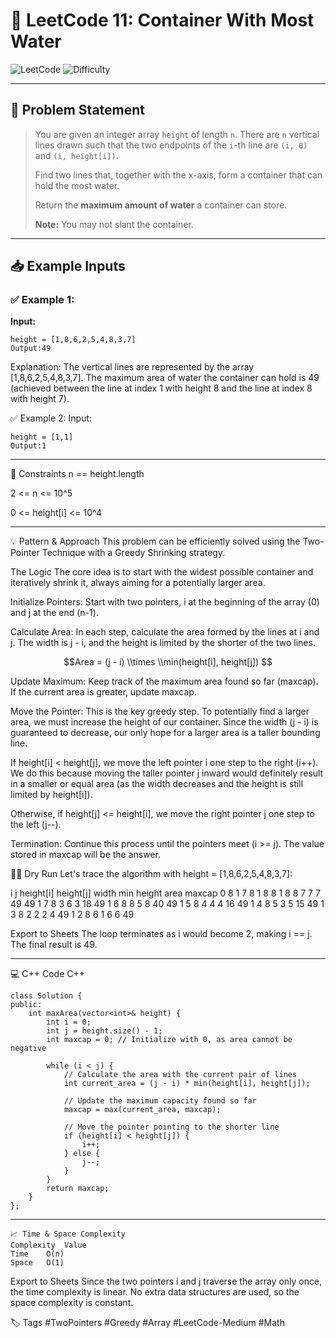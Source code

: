 # 🏺 LeetCode 11: Container With Most Water

![LeetCode](https://img.shields.io/badge/LeetCode-11-blue?style=for-the-badge&logo=leetcode)
![Difficulty](https://img.shields.io/badge/Difficulty-Medium-yellow?style=for-the-badge)

---

## 📘 Problem Statement

> You are given an integer array `height` of length `n`. There are `n` vertical lines drawn such that the two endpoints of the `i`-th line are `(i, 0)` and `(i, height[i])`.
>
> Find two lines that, together with the x-axis, form a container that can hold the most water.
>
> Return the **maximum amount of water** a container can store.
>
> **Note:** You may not slant the container.



---

## 📥 Example Inputs

### ✅ Example 1:

**Input:**
```
height = [1,8,6,2,5,4,8,3,7]
Output:49
```
Explanation: The vertical lines are represented by the array [1,8,6,2,5,4,8,3,7]. The maximum area of water the container can hold is 49 (achieved between the line at index 1 with height 8 and the line at index 8 with height 7).

✅ Example 2:
Input:

```
height = [1,1]
Output:1
```
---
📌 Constraints
n == height.length

2 <= n <= 10^5

0 <= height[i] <= 10^4

---

💡 Pattern & Approach
This problem can be efficiently solved using the Two-Pointer Technique with a Greedy Shrinking strategy.

The Logic
The core idea is to start with the widest possible container and iteratively shrink it, always aiming for a potentially larger area.

Initialize Pointers: Start with two pointers, i at the beginning of the array (0) and j at the end (n-1).

Calculate Area: In each step, calculate the area formed by the lines at i and j. The width is j - i, and the height is limited by the shorter of the two lines.

$$$$$$Area = (j - i) \\times \\min(height[i], height[j]) $$
$$$$

Update Maximum: Keep track of the maximum area found so far (maxcap). If the current area is greater, update maxcap.

Move the Pointer: This is the key greedy step. To potentially find a larger area, we must increase the height of our container. Since the width (j - i) is guaranteed to decrease, our only hope for a larger area is a taller bounding line.

If height[i] < height[j], we move the left pointer i one step to the right (i++). We do this because moving the taller pointer j inward would definitely result in a smaller or equal area (as the width decreases and the height is still limited by height[i]).

Otherwise, if height[j] <= height[i], we move the right pointer j one step to the left (j--).

Termination: Continue this process until the pointers meet (i >= j). The value stored in maxcap will be the answer.

🏃‍♂️ Dry Run
Let's trace the algorithm with height = [1,8,6,2,5,4,8,3,7]:

i	j	height[i]	height[j]	width	min height	area	maxcap
0	8	1	7	8	1	8	8
1	8	8	7	7	7	49	49
1	7	8	3	6	3	18	49
1	6	8	8	5	8	40	49
1	5	8	4	4	4	16	49
1	4	8	5	3	5	15	49
1	3	8	2	2	2	4	49
1	2	8	6	1	6	6	49

Export to Sheets
The loop terminates as i would become 2, making i == j. The final result is 49.

---

💻 C++ Code
C++
```
class Solution {
public:
    int maxArea(vector<int>& height) {
        int i = 0;
        int j = height.size() - 1;
        int maxcap = 0; // Initialize with 0, as area cannot be negative

        while (i < j) {
            // Calculate the area with the current pair of lines
            int current_area = (j - i) * min(height[i], height[j]);
            
            // Update the maximum capacity found so far
            maxcap = max(current_area, maxcap);
            
            // Move the pointer pointing to the shorter line
            if (height[i] < height[j]) {
                i++;
            } else {
                j--;
            }
        }
        return maxcap;
    }
};
```
---
```
📈 Time & Space Complexity
Complexity	Value
Time	O(n)
Space	O(1)
```

Export to Sheets
Since the two pointers i and j traverse the array only once, the time complexity is linear. No extra data structures are used, so the space complexity is constant.

🏷️ Tags
#TwoPointers #Greedy #Array #LeetCode-Medium #Math
